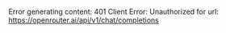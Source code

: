 Error generating content: 401 Client Error: Unauthorized for url: https://openrouter.ai/api/v1/chat/completions